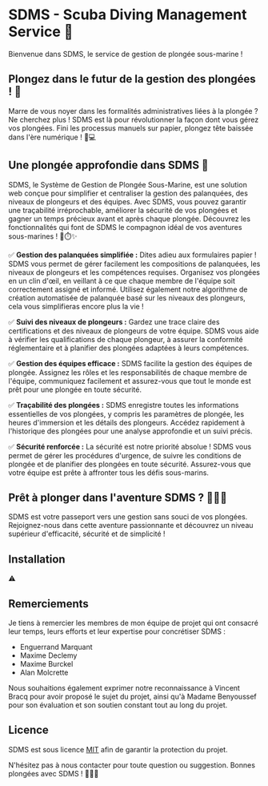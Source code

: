 # SDMS - Scuba Diving Management Service 🤿

Bienvenue dans SDMS, le service de gestion de plongée sous-marine ! 

## Plongez dans le futur de la gestion des plongées ! 🚀

Marre de vous noyer dans les formalités administratives liées à la plongée ? Ne cherchez plus ! SDMS est là pour révolutionner la façon dont vous gérez vos plongées. Fini les processus manuels sur papier, plongez tête baissée dans l'ère numérique ! 📝💻

## Une plongée approfondie dans SDMS 🌊

SDMS, le Système de Gestion de Plongée Sous-Marine, est une solution web conçue pour simplifier et centraliser la gestion des palanquées, des niveaux de plongeurs et des équipes. Avec SDMS, vous pouvez garantir une traçabilité irréprochable, améliorer la sécurité de vos plongées et gagner un temps précieux avant et après chaque plongée. Découvrez les fonctionnalités qui font de SDMS le compagnon idéal de vos aventures sous-marines ! 🤿⏱️✨

✅ **Gestion des palanquées simplifiée :** Dites adieu aux formulaires papier ! SDMS vous permet de gérer facilement les compositions de palanquées, les niveaux de plongeurs et les compétences requises. Organisez vos plongées en un clin d'œil, en veillant à ce que chaque membre de l'équipe soit correctement assigné et informé. Utilisez également notre algorithme de création automatisée de palanquée basé sur les niveaux des plongeurs, cela vous simplifieras encore plus la vie !

✅ **Suivi des niveaux de plongeurs :** Gardez une trace claire des certifications et des niveaux de plongeurs de votre équipe. SDMS vous aide à vérifier les qualifications de chaque plongeur, à assurer la conformité réglementaire et à planifier des plongées adaptées à leurs compétences.

✅ **Gestion des équipes efficace :** SDMS facilite la gestion des équipes de plongée. Assignez les rôles et les responsabilités de chaque membre de l'équipe, communiquez facilement et assurez-vous que tout le monde est prêt pour une plongée en toute sécurité.

✅ **Traçabilité des plongées :** SDMS enregistre toutes les informations essentielles de vos plongées, y compris les paramètres de plongée, les heures d'immersion et les détails des plongeurs. Accédez rapidement à l'historique des plongées pour une analyse approfondie et un suivi précis.

✅ **Sécurité renforcée :** La sécurité est notre priorité absolue ! SDMS vous permet de gérer les procédures d'urgence, de suivre les conditions de plongée et de planifier des plongées en toute sécurité. Assurez-vous que votre équipe est prête à affronter tous les défis sous-marins.

## Prêt à plonger dans l'aventure SDMS ? 🏊‍♀️💦

SDMS est votre passeport vers une gestion sans souci de vos plongées. Rejoignez-nous dans cette aventure passionnante et découvrez un niveau supérieur d'efficacité, sécurité et de simplicité !

## Installation

⚠️ 

## Remerciements

Je tiens à remercier les membres de mon équipe de projet qui ont consacré leur temps, leurs efforts et leur expertise pour concrétiser SDMS :

- Enguerrand Marquant
- Maxime Declemy
- Maxime Burckel
- Alan Molcrette

Nous souhaitions également exprimer notre reconnaissance à Vincent Bracq pour avoir proposé le sujet du projet, ainsi qu'à Madame Benyoussef pour son évaluation et son soutien constant tout au long du projet.

## Licence

SDMS est sous licence [MIT](https://opensource.org/licenses/MIT) afin de garantir la protection du projet.

N'hésitez pas à nous contacter pour toute question ou suggestion. Bonnes plongées avec SDMS ! 🐠🌊🤿
